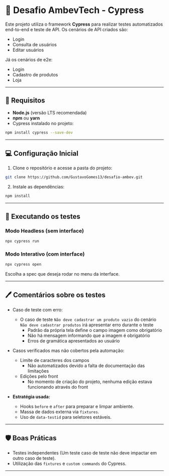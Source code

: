 # 🧪 Desafio AmbevTech - Cypress

Este projeto utiliza o framework **Cypress** para realizar testes automatizados end-to-end e teste de API.
Os cenários de API criados são:
- Login
- Consulta de usuários
- Editar usuários

Já os cenários de e2e:
- Login
- Cadastro de produtos
- Loja

---

## 🚀 Requisitos

- **Node.js** (versão LTS recomendada)
- **npm** ou **yarn**
- Cypress instalado no projeto:

```bash
npm install cypress --save-dev
```

---

## 💻 Configuração Inicial

1. Clone o repositório e acesse a pasta do projeto:

```bash
git clone https://github.com/GustavoGomes13/desafio-ambev.git
```

2. Instale as dependências:

```bash
npm install
```

---

## 🚧 Executando os testes

### Modo Headless (sem interface)

```bash
npx cypress run
```

### Modo Interativo (com interface)

```bash
npx cypress open
```
Escolha a spec que deseja rodar no menu da interface.

---

## 🖊️ Comentários sobre os testes
 
- Caso de teste com erro:
  - O caso de teste `Não deve cadastrar um produto vazio` do cenário `Não deve cadastrar produtos` irá apresentar erro durante o teste
    - Padrão da própria tela define o campo imagem como obrigatório
    - Não há mensagem informando que a imagem é obrigatório
    - Erros de gramática apresentados ao usuário

- Casos verificados mas não cobertos pela automação:
  - Limite de caracteres dos campos
    - Não automatizados devido a falta de documentação das limitações
  - Edições pelo front
    - No momento de criação do projeto, nenhuma edição estava funcionando através do front

- **Estratégia usada:**
  - Hooks `before` e `after` para preparar e limpar ambiente.
  - Massa de dados externa via `fixtures`.
  - Uso de `data-testid` para seletores estáveis.
  
---

## 🛡️ Boas Práticas

- Testes independentes (Um teste caso de teste não deve impactar em outro caso de teste).
- Utilização das `fixtures` e `custom commands` do Cypress.

---

